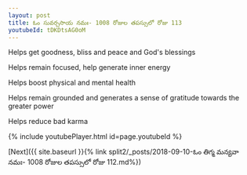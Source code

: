 ```yaml
---
layout: post
title: ఓం సువర్చసాయ నమః- 1008 రోజుల తపస్సులో రోజు 113
youtubeId: tDKDtsAG0oM
---
```

 
 
Helps get goodness, bliss and peace and God's blessings
 
Helps remain focused, help generate inner energy 
 
Helps boost physical and mental health 
 
Helps remain grounded and generates a sense of gratitude towards the greater power 
 
Helps reduce bad karma
 
 
 
 


{% include youtubePlayer.html id=page.youtubeId %}
 
[Next]({{ site.baseurl }}{% link  split2/_posts/2018-09-10-ఓం తిగ్మ మన్యవా నమః- 1008 రోజుల తపస్సులో రోజు 112.md%})
 
